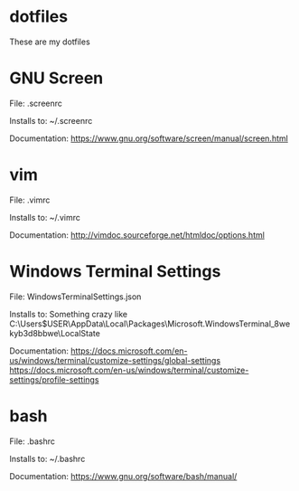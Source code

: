 # dotfiles
These are my dotfiles

# GNU Screen
File: .screenrc

Installs to: ~/.screenrc

Documentation: https://www.gnu.org/software/screen/manual/screen.html

# vim
File: .vimrc

Installs to: ~/.vimrc

Documentation: http://vimdoc.sourceforge.net/htmldoc/options.html

# Windows Terminal Settings
File: WindowsTerminalSettings.json

Installs to: Something crazy like C:\Users\$USER\AppData\Local\Packages\Microsoft.WindowsTerminal_8wekyb3d8bbwe\LocalState

Documentation: https://docs.microsoft.com/en-us/windows/terminal/customize-settings/global-settings
               https://docs.microsoft.com/en-us/windows/terminal/customize-settings/profile-settings

# bash
File: .bashrc

Installs to: ~/.bashrc

Documentation: https://www.gnu.org/software/bash/manual/

